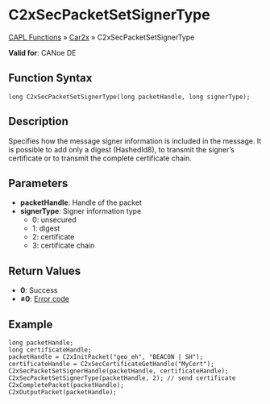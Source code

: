 # C2xSecPacketSetSignerType

[CAPL Functions](../../CAPLfunctions.md) » [Car2x](../CAPLfunctionsCar2xOverview.md) » C2xSecPacketSetSignerType

**Valid for**: CANoe DE

## Function Syntax

```plaintext
long C2xSecPacketSetSignerType(long packetHandle, long signerType);
```

## Description

Specifies how the message signer information is included in the message. It is possible to add only a digest (HashedId8), to transmit the signer’s certificate or to transmit the complete certificate chain.

## Parameters

- **packetHandle**: Handle of the packet
- **signerType**: Signer information type
  - 0: unsecured
  - 1: digest
  - 2: certificate
  - 3: certificate chain

## Return Values

- **0**: Success
- **≠0**: [Error code](../CAPLfunctionsCar2xErrorCodes.md)

## Example

```plaintext
long packetHandle;
long certificateHandle;
packetHandle = C2xInitPacket("geo_eh", "BEACON | SH");
certificateHandle = C2xSecCertificateGetHandle("MyCert");
C2xSecPacketSetSignerHandle(packetHandle, certificateHandle);
C2xSecPacketSetSignerType(packetHandle, 2); // send certificate
C2xCompletePacket(packetHandle);
C2xOutputPacket(packetHandle);
```

